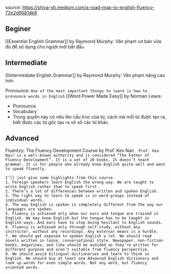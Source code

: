 source: https://shiva-yb.medium.com/a-road-map-to-english-fluency-72e2d8681db8

## Beginer
[[Essential English Grammar]] by Raymond Murphy: Văn phạm cơ bản vừa đủ để sử dụng cho người mới bắt đầu

## Intermediate

[[Intermediate English Grammar]] by Raymond Murphy: Văn phạm nâng cao hơn

Pronounce: `One of the most important things to learn is how to pronounce words in English`
[[Word Power Made Easy]] by Norman Lewis:
- Pronounce
- Vocabulary
- Trong quyển này có nêu lên cấu trúc của từ, cách mà mỗi từ được tạo ra, biết được các từ gốc tạo ra vô số các từ khác.

## Advanced
 Fluentzy: The Fluency Development Course by Prof. Kev Nair.
 ` Prof. Kev Nair is a well-known authority and is considered “The Father of Fluency Development”. It is a set of 20 books. It doesn’t teach grammar. It is for people who already know English quite well and want to speak fluently.`
 
 ```
I’ll just give some highlights from this course.
1. Foreign speakers learn English the wrong way. We are taught to write English rather than to speak first.
2. There’s a lot of differences between written and spoken English.
3. The right way to learn to speak is in word-groups instead of individual words.
4. The way English is spoken is completely different from the way our languages are spoken.
5. Fluency is achieved only when our ears and tongue are trained in English. We may know English but the tongue has to be taught in English ways. And ears have to stop being hesitant to English sounds.
6. Fluency is achieved only through self-study, without any instructor, without any recordings. Any external means is a hurdle.
7. We should get exposed to spoken English a lot. We should read novels written in loose, conversational style. Newspaper, non-fiction books, magazines, and like should be avoided as they’re written for different purpose and aren’t suitable from fluency perspective.
8. We should avoid bilingual dictionaries and learn to think in English. We should buy at least one Advanced English dictionary and look up words for even simple words. Not any word, but fluency oriented words.
```
